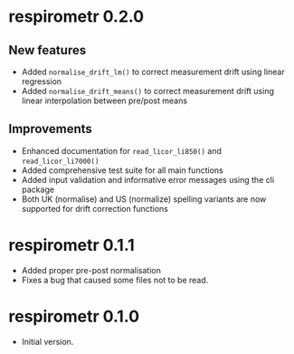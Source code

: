 # respirometr 0.2.0

## New features

* Added `normalise_drift_lm()` to correct measurement drift using linear regression
* Added `normalise_drift_means()` to correct measurement drift using linear interpolation between pre/post means

## Improvements

* Enhanced documentation for `read_licor_li850()` and `read_licor_li7000()`
* Added comprehensive test suite for all main functions
* Added input validation and informative error messages using the cli package
* Both UK (normalise) and US (normalize) spelling variants are now supported for drift correction functions

# respirometr 0.1.1

* Added proper pre-post normalisation
* Fixes a bug that caused some files not to be read.

# respirometr 0.1.0

* Initial version.
